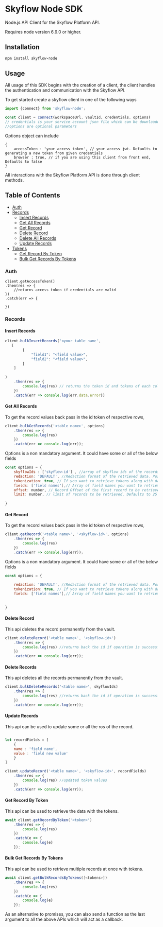 # Skyflow Node SDK

Node.js API Client for the Skyflow Platform API.

Requires node version 6.9.0 or higher.

## Installation

```sh
npm install skyflow-node
```


## Usage

All usage of this SDK begins with the creation of a client, the client handles the authentication and communication with the Skyflow API.

To get started create a skyflow client in one of the following ways
```javascript
import {connect} from 'skyflow-node';

const client = connect(workspaceUrl, vaultId, credentials, options) 
// credentials is your service account json file which can be downloaded from skyflow studio
//options are optional parameters
```
Options object can include
```
{
    accessToken : 'your access token', // your access jwt. Defaults to generating a new token from given credentials
    browser : true, // if you are using this client from front end, Defaults to false
}
```

All interactions with the Skyflow Platform API is done through client methods.  

## Table of Contents

* [Auth](#auth)  
* [Records](#records)
  * [Insert Records](#insert-records)
  * [Get All Records](#get-records)
  * [Get Record](#get-record)
  * [Delete Record](#delete-record)
  * [Delete All Records](#delete-record)
  * [Update Records](#update-records)
* [Tokens](#tokens)
  * [Get Record By Token](#get-record-by-token)
  * [Bulk Get Records By Tokens](#bulk-get-records-by-token)

### Auth

```
client.getAccessToken()
.then(res => {
    //returns access token if credentials are valid
})
.catch(err => {
     
})
```

### Records

#### Insert Records

```javascript
client.bulkInsertRecords('<your table name', 
   [
        {
            "field1": "<field value>",
            "field2": "<field value>",
        }
    ]
    
)
    .then(res => {
        console.log(res) // returns the token id and tokens of each column values
    })
    .catch(err => console.log(err.data.error))
```
#### Get All Records

To get the record values back pass in the id token of respective rows, 

```javascript
client.bulkGetRecords('<table name>', options)
    .then(res => {
        console.log(res)
    })
    .catch(err => console.log(err));
```
Options is a non mandatory argument. It could have some or all of the below fields
```javascript
const options = {
    skyflowIds : ['skyflow-id'] , //array of skyflow ids of the records you want to retrieve. Defaults to all records
    redaction: 'DEFAULT', //Redaction format of the retrieved data. Possible values are 'DEFAULT', 'MASKED', 'REDACTED', 'PLAIN_TEXT'
    tokenization: true, // If you want to retrieve tokens along with data
    fields: ['field names'],// Array of field names you want to retrieve. Defaults to all
    offset: number, // Record Offset of the first record to be retrieved. Defaults to 0  
    limit: number, // limit of records to be retrieved. Defaults to 25
               
}
```

#### Get Record

To get the record values back pass in the id token of respective rows, 

```javascript
client.getRecord('<table name>', '<skyflow-id>', options)
    .then(res => {
        console.log(res)
    })
    .catch(err => console.log(err));
```
Options is a non mandatory argument. It could have some or all of the below fields
```javascript
const options = {
  
    redaction: 'DEFAULT', //Redaction format of the retrieved data. Possible values are 'DEFAULT', 'MASKED', 'REDACTED', 'PLAIN_TEXT'
    tokenization: true, // If you want to retrieve tokens along with data
    fields: ['field names'],// Array of field names you want to retrieve. Defaults to all
    
               
}
```
#### Delete Record

This api deletes the record permanently from the vault. 

```javascript
client.deleteRecord('<table name>', '<skyflow-id>')
    .then(res => {
        console.log(res) //returns back the id if operation is successful
    })
    .catch(err => console.log(err));


```


#### Delete Records

This api deletes all the records permanently from the vault. 

```javascript
client.bulkDeleteRecords('<table name>', skyflowIds)
    .then(res => {
        console.log(res) //returns back the id if operation is successful
    })
    .catch(err => console.log(err));


```

#### Update Records

This api can be used to update some or all the ros of the record. 

```javascript

let recordFields = [
    {
    name : 'field name',
    value : 'field new value'
    }
]

client.updateRecord('<table name>', '<skyflow-id>', recordFields)
    .then(res => {
        console.log(res) //updated token values
    })
    .catch(err => console.log(err));
```
#### Get Record By Token

This api can be used to retrieve the data with the tokens. 

```javascript 
await client.getRecordByToken('<token>')
    .then(res => {
        console.log(res)
    })
    .catch(e => {
        console.log(e)
    });
```


#### Bulk Get Records By Tokens
This api can be used to retrieve multiple records at once with tokens. 

```javascript 
await client.getBulkRecordsByTokens([<tokens>])
    .then(res => {
        console.log(res)
    })
    .catch(e => {
        console.log(e)
    });
```


As an alternative to promises, you can also send a function as the last argument to all the above APIs which will act as a callback.

